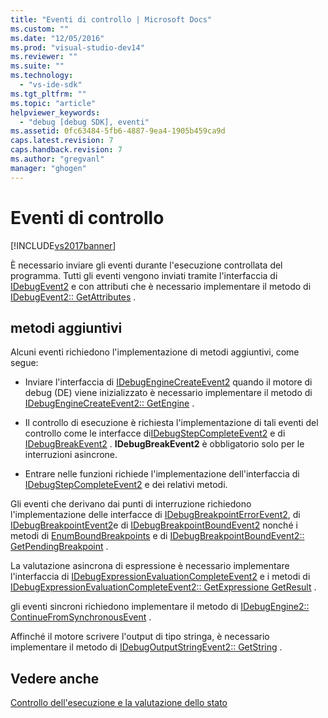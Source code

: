 ```yaml
---
title: "Eventi di controllo | Microsoft Docs"
ms.custom: ""
ms.date: "12/05/2016"
ms.prod: "visual-studio-dev14"
ms.reviewer: ""
ms.suite: ""
ms.technology: 
  - "vs-ide-sdk"
ms.tgt_pltfrm: ""
ms.topic: "article"
helpviewer_keywords: 
  - "debug [debug SDK], eventi"
ms.assetid: 0fc63484-5fb6-4887-9ea4-1905b459ca9d
caps.latest.revision: 7
caps.handback.revision: 7
ms.author: "gregvanl"
manager: "ghogen"
---
```

# Eventi di controllo
[!INCLUDE[vs2017banner](../../code-quality/includes/vs2017banner.md)]

È necessario inviare gli eventi durante l'esecuzione controllata del programma.  Tutti gli eventi vengono inviati tramite l'interfaccia di [IDebugEvent2](../../extensibility/debugger/reference/idebugevent2.md) e con attributi che è necessario implementare il metodo di [IDebugEvent2:: GetAttributes](../../extensibility/debugger/reference/idebugevent2-getattributes.md) .  
  
## metodi aggiuntivi  
 Alcuni eventi richiedono l'implementazione di metodi aggiuntivi, come segue:  
  
-   Inviare l'interfaccia di [IDebugEngineCreateEvent2](../../extensibility/debugger/reference/idebugenginecreateevent2.md) quando il motore di debug \(DE\) viene inizializzato è necessario implementare il metodo di [IDebugEngineCreateEvent2:: GetEngine](../../extensibility/debugger/reference/idebugenginecreateevent2-getengine.md) .  
  
-   Il controllo di esecuzione è richiesta l'implementazione di tali eventi del controllo come le interfacce di[IDebugStepCompleteEvent2](../../extensibility/debugger/reference/idebugstepcompleteevent2.md) e di [IDebugBreakEvent2](../../extensibility/debugger/reference/idebugbreakevent2.md) .  **IDebugBreakEvent2** è obbligatorio solo per le interruzioni asincrone.  
  
-   Entrare nelle funzioni richiede l'implementazione dell'interfaccia di [IDebugStepCompleteEvent2](../../extensibility/debugger/reference/idebugstepcompleteevent2.md) e dei relativi metodi.  
  
 Gli eventi che derivano dai punti di interruzione richiedono l'implementazione delle interfacce di [IDebugBreakpointErrorEvent2](../../extensibility/debugger/reference/idebugbreakpointerrorevent2.md), di [IDebugBreakpointEvent2](../../extensibility/debugger/reference/idebugbreakpointevent2.md)e di [IDebugBreakpointBoundEvent2](../../extensibility/debugger/reference/idebugbreakpointboundevent2.md) nonché i metodi di [EnumBoundBreakpoints](../../extensibility/debugger/reference/idebugbreakpointboundevent2-enumboundbreakpoints.md) e di [IDebugBreakpointBoundEvent2:: GetPendingBreakpoint](../../extensibility/debugger/reference/idebugbreakpointboundevent2-getpendingbreakpoint.md) .  
  
 La valutazione asincrona di espressione è necessario implementare l'interfaccia di [IDebugExpressionEvaluationCompleteEvent2](../../extensibility/debugger/reference/idebugexpressionevaluationcompleteevent2.md) e i metodi di [IDebugExpressionEvaluationCompleteEvent2:: GetExpression](../../extensibility/debugger/reference/idebugexpressionevaluationcompleteevent2-getexpression.md)[e GetResult](../../extensibility/debugger/reference/idebugexpressionevaluationcompleteevent2-getresult.md) .  
  
 gli eventi sincroni richiedono implementare il metodo di [IDebugEngine2:: ContinueFromSynchronousEvent](../Topic/IDebugEngine2::ContinueFromSynchronousEvent.md) .  
  
 Affinché il motore scrivere l'output di tipo stringa, è necessario implementare il metodo di [IDebugOutputStringEvent2:: GetString](../Topic/IDebugOutputStringEvent2::GetString.md) .  
  
## Vedere anche  
 [Controllo dell'esecuzione e la valutazione dello stato](../../extensibility/debugger/execution-control-and-state-evaluation.md)